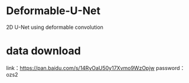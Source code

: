 # Deformable-U-Net
2D U-Net using deformable convolution

# data download
link：https://pan.baidu.com/s/14RyOaU50y17Xvmo9WzOpjw 
password：ozs2 

